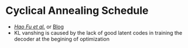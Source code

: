# Cyclical Annealing Schedule 

* [*Hao Fu et al.*](https://arxiv.org/pdf/1903.10145.pdf) or [Blog](https://www.microsoft.com/en-us/research/blog/less-pain-more-gain-a-simple-method-for-vae-training-with-less-of-that-kl-vanishing-agony/)
* KL vanshing is caused by the lack of good latent codes in training the decoder at the begining of optimization
